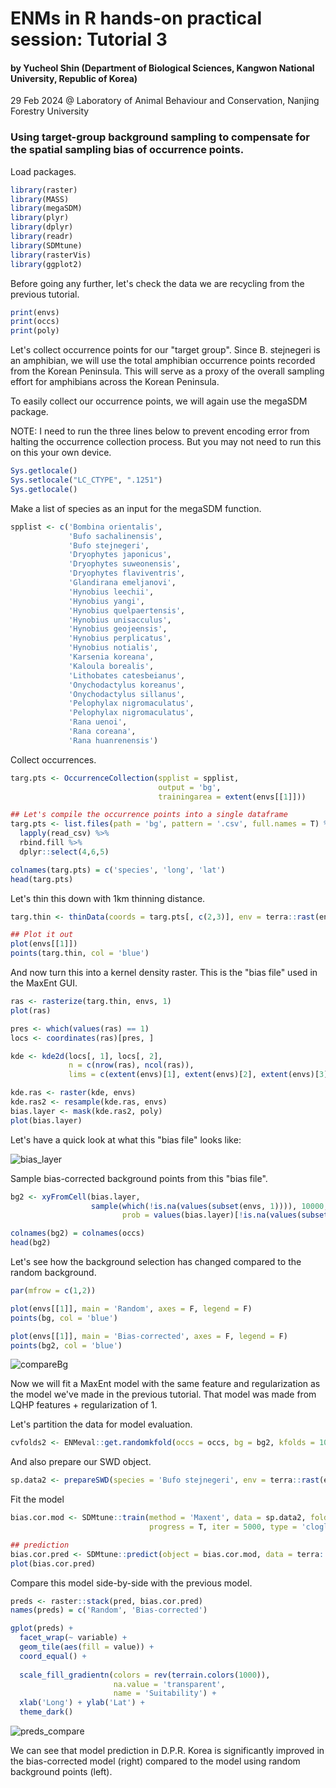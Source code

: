 # ENMs in R hands-on practical session: Tutorial 3
#### by Yucheol Shin (Department of Biological Sciences, Kangwon National University, Republic of Korea)
29 Feb 2024
@ Laboratory of Animal Behaviour and Conservation, Nanjing Forestry University

### Using target-group background sampling to compensate for the spatial sampling bias of occurrence points.

Load packages.
```r
library(raster)
library(MASS)
library(megaSDM)
library(plyr)
library(dplyr)
library(readr)
library(SDMtune)
library(rasterVis)
library(ggplot2)
```

Before going any further, let's check the data we are recycling from the previous tutorial.
```r
print(envs)
print(occs)
print(poly)
```

Let's collect occurrence points for our "target group". Since B. stejnegeri is an amphibian, we will use the total amphibian occurrence points recorded from the Korean Peninsula. This will serve as a proxy of the overall sampling effort for amphibians across the Korean Peninsula.

To easily collect our occurrence points, we will again use the megaSDM package.

NOTE: I need to run the three lines below to prevent encoding error from halting the occurrence collection process. But you may not need to run this on this your own device. 
```r
Sys.getlocale()
Sys.setlocale("LC_CTYPE", ".1251")
Sys.getlocale()
```

Make a list of species as an input for the megaSDM function.
```r
spplist <- c('Bombina orientalis', 
             'Bufo sachalinensis',
             'Bufo stejnegeri',
             'Dryophytes japonicus',
             'Dryophytes suweonensis',
             'Dryophytes flaviventris',
             'Glandirana emeljanovi',
             'Hynobius leechii',
             'Hynobius yangi',
             'Hynobius quelpaertensis',
             'Hynobius unisacculus',
             'Hynobius geojeensis',
             'Hynobius perplicatus',
             'Hynobius notialis',
             'Karsenia koreana',
             'Kaloula borealis',
             'Lithobates catesbeianus',
             'Onychodactylus koreanus',
             'Onychodactylus sillanus',
             'Pelophylax nigromaculatus',
             'Pelophylax nigromaculatus',
             'Rana uenoi',
             'Rana coreana',
             'Rana huanrenensis')
```

Collect occurrences.
```r
targ.pts <- OccurrenceCollection(spplist = spplist,
                                 output = 'bg',
                                 trainingarea = extent(envs[[1]]))

## Let's compile the occurrence points into a single dataframe
targ.pts <- list.files(path = 'bg', pattern = '.csv', full.names = T) %>%
  lapply(read_csv) %>%
  rbind.fill %>%
  dplyr::select(4,6,5)

colnames(targ.pts) = c('species', 'long', 'lat')
head(targ.pts)
```

Let's thin this down with 1km thinning distance.
```r
targ.thin <- thinData(coords = targ.pts[, c(2,3)], env = terra::rast(envs[[1]]), x = 'long', y = 'lat', verbose = T, progress = T)

## Plot it out
plot(envs[[1]])
points(targ.thin, col = 'blue')
```

And now turn this into a kernel density raster. This is the "bias file" used in the MaxEnt GUI.
```r
ras <- rasterize(targ.thin, envs, 1)
plot(ras)

pres <- which(values(ras) == 1)
locs <- coordinates(ras)[pres, ]

kde <- kde2d(locs[, 1], locs[, 2],
             n = c(nrow(ras), ncol(ras)),
             lims = c(extent(envs)[1], extent(envs)[2], extent(envs)[3], extent(envs)[4]))

kde.ras <- raster(kde, envs)
kde.ras2 <- resample(kde.ras, envs)
bias.layer <- mask(kde.ras2, poly)
plot(bias.layer)
```

Let's have a quick look at what this "bias file" looks like:


![bias_layer](https://github.com/yucheols/ENMs_In_R/assets/85914125/f30372d9-cc32-489c-b3d0-61b05d1b1302)



Sample bias-corrected background points from this "bias file".
```r
bg2 <- xyFromCell(bias.layer,
                  sample(which(!is.na(values(subset(envs, 1)))), 10000,
                         prob = values(bias.layer)[!is.na(values(subset(envs, 1)))])) %>% as.data.frame()

colnames(bg2) = colnames(occs)
head(bg2)
```

Let's see how the background selection has changed compared to the random background.
```r
par(mfrow = c(1,2))

plot(envs[[1]], main = 'Random', axes = F, legend = F)
points(bg, col = 'blue')

plot(envs[[1]], main = 'Bias-corrected', axes = F, legend = F)
points(bg2, col = 'blue')
```
![compareBg](https://github.com/yucheols/ENMs_In_R/assets/85914125/bd9d129c-0661-4615-b6fb-6d926fae4982)




Now we will fit a MaxEnt model with the same feature and regularization as the model we've made in the previous tutorial. That model was made from LQHP features + regularization of 1.

Let's partition the data for model evaluation.

```r
cvfolds2 <- ENMeval::get.randomkfold(occs = occs, bg = bg2, kfolds = 10)
```

And also prepare our SWD object.
```r
sp.data2 <- prepareSWD(species = 'Bufo stejnegeri', env = terra::rast(envs), p = occs, a = bg2, verbose = T)
```

Fit the model
```r
bias.cor.mod <- SDMtune::train(method = 'Maxent', data = sp.data2, folds = cvfolds2, fc = 'lqhp', reg = 1.0,
                               progress = T, iter = 5000, type = 'cloglog')

## prediction
bias.cor.pred <- SDMtune::predict(object = bias.cor.mod, data = terra::rast(envs), type = 'cloglog', clamp = T, progress = T) %>% raster()
plot(bias.cor.pred)
```

Compare this model side-by-side with the previous model.
```r
preds <- raster::stack(pred, bias.cor.pred)
names(preds) = c('Random', 'Bias-corrected')

gplot(preds) +
  facet_wrap(~ variable) +
  geom_tile(aes(fill = value)) +
  coord_equal() +
  
  scale_fill_gradientn(colors = rev(terrain.colors(1000)),
                       na.value = 'transparent',
                       name = 'Suitability') +
  xlab('Long') + ylab('Lat') +
  theme_dark()
```
![preds_compare](https://github.com/yucheols/ENMs_In_R/assets/85914125/4a65cdba-eaaa-490e-a2f1-86dfcd15e4ce)

We can see that model prediction in D.P.R. Korea is significantly improved in the bias-corrected model (right) compared to the model using random background points (left).
